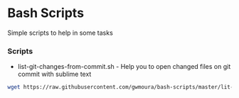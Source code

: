 # Bash Scripts

Simple scripts to help in some tasks

### Scripts

* list-git-changes-from-commit.sh - Help you to open changed files on git commit with sublime text
```bash
wget https://raw.githubusercontent.com/gwmoura/bash-scripts/master/lit-git-changes-from-commit.sh 
```
